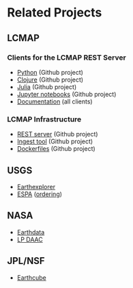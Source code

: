 # Related Projects

## LCMAP

### Clients for the LCMAP REST Server

* [Python](https://github.com/USGS-EROS/lcmap-client-py) (Github project)
* [Clojure](https://github.com/USGS-EROS/lcmap-client-clj) (Github project)
* [Julia](https://github.com/USGS-EROS/lcmap-client-jl) (Github project)
* [Jupyter notebooks](https://github.com/USGS-EROS/lcmap-test-notebooks) (Github project)
* [Documentation](http://usgs-eros.github.io/lcmap-client-docs/current/) (all clients)

### LCMAP Infrastructure

* [REST server](https://github.com/USGS-EROS/lcmap-rest) (Github project)
* [Ingest tool](https://github.com/USGS-EROS/lcmap-data-clj) (Github project)
* [Dockerfiles](https://github.com/USGS-EROS/lcmap-dockerfiles) (Github project)


## USGS

* [Earthexplorer](http://earthexplorer.usgs.gov/)
* [ESPA](http://landsat.usgs.gov/CDR_ECV.php) ([ordering](https://espa.cr.usgs.gov/))


## NASA

* [Earthdata](https://earthdata.nasa.gov/)
* [LP DAAC](https://lpdaac.usgs.gov/)


## JPL/NSF

* [Earthcube](http://earthcube.org/)
